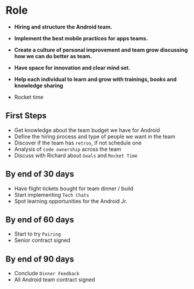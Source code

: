 # Role
- **Hiring and structure the Android team.**
- **Implement the best mobile practices for apps teams.**
- **Create a culture of personal improvement and team grow discussing how we can do better as team.**
- **Have space for innovation and clear mind set.**
- **Help each individual to learn and grow with trainings, books and knowledge sharing**

- Rocket time

## First Steps
- Get knowledge about the team budget we have for Android
- Define the hiring process and type of people we want in the team
- Discover if the team has `retros`, if not schedule one
- Analysis of `code ownership` across the team
- Discuss with Richard about `Goals` and `Rocket Time`

## By end of 30 days
- Have flight tickets bought for team dinner / build
- Start implementing `Tech Chats`
- Spot learning opportunities for the Android Jr.

## By end of 60 days
- Start to try `Pairing`
- Senior contract signed

## By end of 90 days
- Conclude `Dinner Feedback`
- All Android team contract signed
